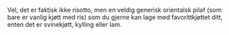 Vel, det er faktisk ikke risotto, men en veldig generisk orientalsk pilaf (som bare er vanlig kjøtt med ris) som du gjerne kan lage med favorittkjøttet ditt, enten det er svinekjøtt, kylling eller lam.
